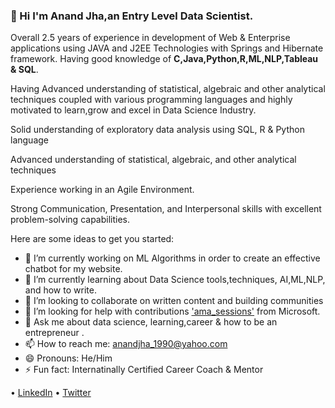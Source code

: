 ### 👋 Hi I'm Anand Jha,an Entry Level Data Scientist.
Overall 2.5 years of experience in development of Web & Enterprise applications using JAVA and J2EE Technologies with Springs and Hibernate framework.
Having good knowledge of **C,Java,Python,R,ML,NLP,Tableau & SQL**.

Having Advanced understanding of statistical, algebraic and other analytical techniques coupled with various programming languages and highly motivated to learn,grow and excel in Data Science Industry.

Solid understanding of exploratory data analysis using SQL, R & Python language

Advanced understanding of statistical, algebraic, and other analytical techniques

Experience working in an Agile Environment.

Strong Communication, Presentation, and Interpersonal skills with excellent problem-solving capabilities.

Here are some ideas to get you started:

- 🔭 I’m currently working on ML Algorithms in order to create an effective chatbot for my website.
- 🌱 I’m currently learning about Data Science tools,techniques, AI,ML,NLP, and how to write.
- 👯 I’m looking to collaborate on written content and building communities
- 🤔 I’m looking for help with contributions ['ama_sessions'](https://app.slack.com/client/T015K1W04H5/C016T70CJ3T/details/top) from Microsoft.
- 💬 Ask me about data science, learning,career & how to be an entrepreneur .
- 📫 How to reach me: [anandjha_1990@yahoo.com](mailto:anandjha_1990@yahoo.com)
- 😄 Pronouns: He/Him
- ⚡ Fun fact: Internatinally Certified Career Coach & Mentor

• [LinkedIn](https://www.linkedin.com/in/anandjha90/) • [Twitter](https://twitter.com/jha_anandjha)
